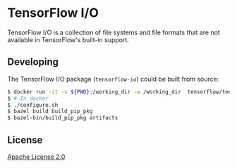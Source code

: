 # TensorFlow I/O

TensorFlow I/O is a collection of file systems and file formats that are not
available in TensorFlow's built-in support.

## Developing

The TensorFlow I/O package (`tensorflow-io`) could be built from source:
```sh
$ docker run -it -v ${PWD}:/working_dir -w /working_dir  tensorflow/tensorflow:custom-op
$ # In docker
$ ./configure.sh
$ bazel build build_pip_pkg
$ bazel-bin/build_pip_pkg artifacts
```

## License

[Apache License 2.0](LICENSE)
